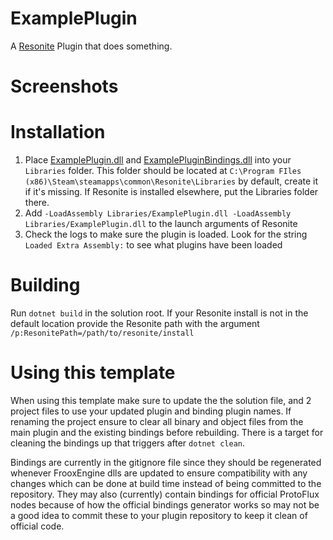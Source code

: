 # ExamplePlugin
A [Resonite](https://resonite.com/) Plugin that does something.

# Screenshots

# Installation
1. Place [ExamplePlugin.dll](https://github.com/GrandtheUK/ExampleResonitePlugin/releases/latest/download/ExamplePlugin.dll) and [ExamplePluginBindings.dll](https://github.com/GrandtheUK/ExampleResonitePlugin/releases/latest/download/ExamplePluginBindings.dll) into your `Libraries` folder. This folder should be located at `C:\Program FIles (x86)\Steam\steamapps\common\Resonite\Libraries` by default, create it if it's missing. If Resonite is installed elsewhere, put the Libraries folder there.
2. Add `-LoadAssembly Libraries/ExamplePlugin.dll -LoadAssembly Libraries/ExamplePlugin.dll` to the launch arguments of Resonite
3. Check the logs to make sure the plugin is loaded. Look for the string `Loaded Extra Assembly:` to see what plugins have been loaded

# Building
Run `dotnet build` in the solution root. If your Resonite install is not in the default location provide the Resonite path with the argument `/p:ResonitePath=/path/to/resonite/install`

# Using this template

When using this template make sure to update the the solution file, and 2 project files to use your updated plugin and binding plugin names. If renaming the project ensure to clear all binary and object files from the main plugin and the existing bindings before rebuilding. There is a target for cleaning the bindings up that triggers after `dotnet clean`.

Bindings are currently in the gitignore file since they should be regenerated whenever FrooxEngine dlls are updated to ensure compatibility with any changes which can be done at build time instead of being committed to the repository. They may also (currently) contain bindings for official ProtoFlux nodes because of how the official bindings generator works so may not be a good idea to commit these to your plugin repository to keep it clean of official code.